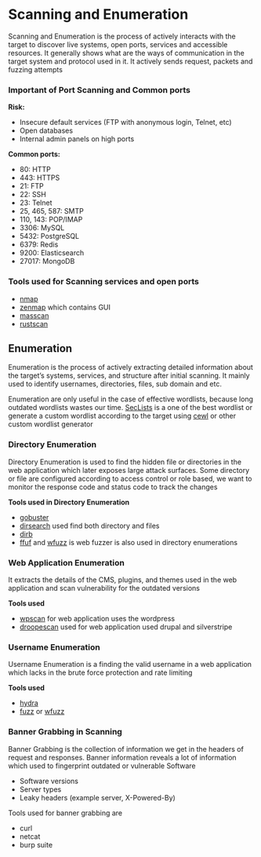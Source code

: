 # Scanning and Enumeration

Scanning and Enumeration is the process of actively interacts with the target to discover live systems, open ports, services and accessible resources. It generally shows what are the ways of communication in the target system and protocol used in it. It actively sends request, packets and fuzzing attempts

### Important of Port Scanning and Common ports

**Risk:**

- Insecure default services (FTP with anonymous login, Telnet, etc)
- Open databases
- Internal admin panels on high ports

**Common ports:**

- 80: HTTP 
- 443: HTTPS 
- 21: FTP
- 22: SSH
- 23: Telnet
- 25, 465, 587: SMTP
- 110, 143: POP/IMAP
- 3306: MySQL
- 5432: PostgreSQL
- 6379: Redis
- 9200: Elasticsearch
- 27017: MongoDB

### Tools used for Scanning services and open ports 

- [nmap](https://nmap.org/)
- [zenmap](https://nmap.org/zenmap/) which contains GUI 
- [masscan](https://www.kali.org/tools/masscan/)
- [rustscan](https://github.com/bee-san/RustScan)

## Enumeration

Enumeration is the process of actively extracting detailed information about the target’s systems, services, and structure after initial scanning. It mainly used to identify usernames, directories, files, sub domain and etc. 

Enumeration are only useful in the case of effective wordlists, because long outdated wordlists wastes our time. [SecLists](https://github.com/danielmiessler/SecLists) is a one of the best wordlist or generate a custom wordlist according to the target using [cewl](https://github.com/digininja/CeWL) or other custom wordlist generator

### Directory Enumeration 

Directory Enumeration is used to find the hidden file or directories in the web application which later exposes large attack surfaces. Some directory or file are configured according to access control or role based, we want to monitor the response code and status code to track the changes

**Tools used in Directory Enumeration**

- [gobuster](https://github.com/OJ/gobuster)
- [dirsearch](https://github.com/maurosoria/dirsearch) used find both directory and files 
- [dirb](https://www.kali.org/tools/dirb/)
- [ffuf](https://github.com/ffuf/ffuf) and [wfuzz](https://github.com/xmendez/wfuzz) is web fuzzer is also used in directory enumerations

### Web Application Enumeration

It extracts the details of the CMS, plugins, and themes used in the web application and scan vulnerability for the outdated versions

**Tools used**

- [wpscan](https://github.com/wpscanteam/wpscan) for web application uses the wordpress
- [droopescan](https://github.com/SamJoan/droopescan) used for web application used drupal and silverstripe

### Username Enumeration

Username Enumeration is a finding the valid username in a web application which lacks in the brute force protection and rate limiting

**Tools used**

- [hydra](https://www.kali.org/tools/hydra/)
- [fuzz](https://github.com/ffuf/ffuf) or [wfuzz](https://github.com/xmendez/wfuzz)

### Banner Grabbing in Scanning

Banner Grabbing is the collection of information we get in the headers of request and responses. Banner information reveals a lot of information which used to fingerprint outdated or vulnerable Software 

- Software versions
- Server types
- Leaky headers (example server, X-Powered-By)

Tools used for banner grabbing are

- curl 
- netcat 
- burp suite

